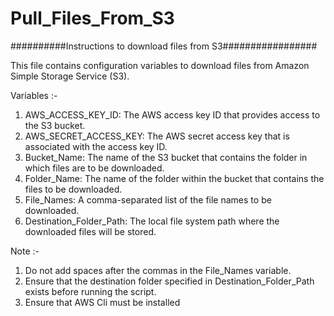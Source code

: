 # Pull_Files_From_S3

##########Instructions to download files from S3#################

This file contains configuration variables to download files from Amazon Simple Storage Service (S3).

Variables :-

1. AWS_ACCESS_KEY_ID: The AWS access key ID that provides access to the S3 bucket.
2. AWS_SECRET_ACCESS_KEY: The AWS secret access key that is associated with the access key ID.
3. Bucket_Name: The name of the S3 bucket that contains the folder in which files are to be downloaded.
4. Folder_Name: The name of the folder within the bucket that contains the files to be downloaded.
5. File_Names: A comma-separated list of the file names to be downloaded.
6. Destination_Folder_Path: The local file system path where the downloaded files will be stored.

Note :- 
	
1. Do not add spaces after the commas in the File_Names variable.
2. Ensure that the destination folder specified in Destination_Folder_Path exists before running the script.
3. Ensure that AWS Cli must be installed
